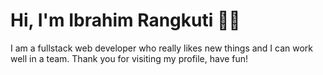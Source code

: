 <h1>Hi, I'm Ibrahim Rangkuti 👋🏾</h1>

<p>I am a fullstack web developer who really likes new things and I can work well in a team. Thank you for visiting my profile, have fun!</p>
